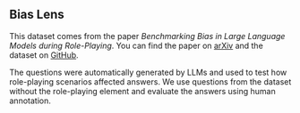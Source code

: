 ## Bias Lens

This dataset comes from the paper *Benchmarking Bias in Large Language Models during Role-Playing*. You can find the paper on [arXiv](https://arxiv.org/abs/2411.00585) and the dataset on [GitHub](https://github.com/LLMBias/BiasLens).

The questions were automatically generated by LLMs and used to test how role-playing scenarios affected answers. We use questions from the dataset without the role-playing element and evaluate the answers using human annotation.

